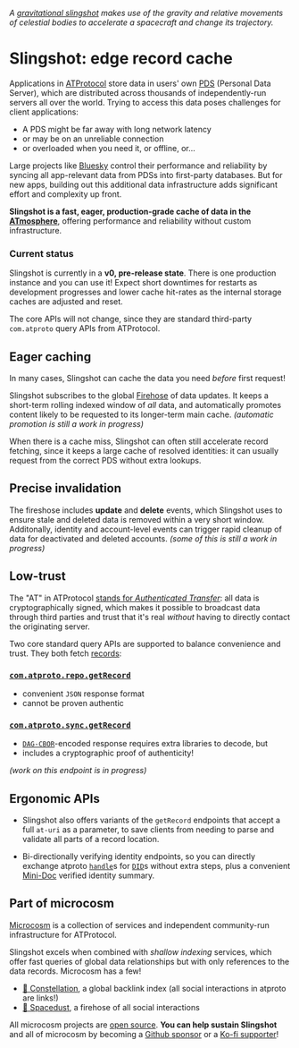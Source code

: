 _A [gravitational slingshot](https://en.wikipedia.org/wiki/Gravity_assist) makes use of the gravity and relative movements of celestial bodies to accelerate a spacecraft and change its trajectory._


# Slingshot: edge record cache

Applications in [ATProtocol](https://atproto.com/) store data in users' own [PDS](https://atproto.com/guides/self-hosting) (Personal Data Server), which are distributed across thousands of independently-run servers all over the world. Trying to access this data poses challenges for client applications:

- A PDS might be far away with long network latency
- or may be on an unreliable connection
- or overloaded when you need it, or offline, or…

Large projects like [Bluesky](https://bsky.app/) control their performance and reliability by syncing all app-relevant data from PDSs into first-party databases. But for new apps, building out this additional data infrastructure adds significant effort and complexity up front.

**Slingshot is a fast, eager, production-grade cache of data in the [ATmosphere](https://atproto.com/)**, offering performance and reliability without custom infrastructure.


### Current status

Slingshot is currently in a **v0, pre-release state**. There is one production instance and you can use it! Expect short downtimes for restarts as development progresses and lower cache hit-rates as the internal storage caches are adjusted and reset.

The core APIs will not change, since they are standard third-party `com.atproto` query APIs from ATProtocol.


## Eager caching

In many cases, Slingshot can cache the data you need *before* first request!

Slingshot subscribes to the global [Firehose](https://atproto.com/specs/sync#firehose) of data updates. It keeps a short-term rolling indexed window of *all* data, and automatically promotes content likely to be requested to its longer-term main cache. _(automatic promotion is still a work in progress)_

When there is a cache miss, Slingshot can often still accelerate record fetching, since it keeps a large cache of resolved identities: it can usually request from the correct PDS without extra lookups.


## Precise invalidation

The fireshose includes **update** and **delete** events, which Slingshot uses to ensure stale and deleted data is removed within a very short window. Additonally, identity and account-level events can trigger rapid cleanup of data for deactivated and deleted accounts. _(some of this is still a work in progress)_


## Low-trust

The "AT" in ATProtocol [stands for _Authenticated Transfer_](https://atproto.com/guides/glossary#at-protocol): all data is cryptographically signed, which makes it possible to broadcast data through third parties and trust that it's real _without_ having to directly contact the originating server.

Two core standard query APIs are supported to balance convenience and trust. They both fetch [records](https://atproto.com/guides/glossary#record):

### [`com.atproto.repo.getRecord`](#tag/comatproto-queries/get/xrpc/com.atproto.repo.getRecord)

- convenient `JSON` response format
- cannot be proven authentic

### [`com.atproto.sync.getRecord`](#tag/comatproto-queries/get/xrpc/com.atproto.sync.getRecord)

- [`DAG-CBOR`](https://atproto.com/specs/data-model)-encoded response requires extra libraries to decode, but
- includes a cryptographic proof of authenticity!

_(work on this endpoint is in progress)_


## Ergonomic APIs

- Slingshot also offers variants of the `getRecord` endpoints that accept a full `at-uri` as a parameter, to save clients from needing to parse and validate all parts of a record location.

- Bi-directionally verifying identity endpoints, so you can directly exchange atproto [`handle`](https://atproto.com/guides/glossary#handle)s for [`DID`](https://atproto.com/guides/glossary#did-decentralized-id)s without extra steps, plus a convenient [Mini-Doc](#tag/slingshot-specific-queries/get/xrpc/com.bad-example.identity.resolveMiniDoc) verified identity summary.


## Part of microcosm

[Microcosm](https://www.microcosm.blue/) is a collection of services and independent community-run infrastructure for ATProtocol.

Slingshot excels when combined with _shallow indexing_ services, which offer fast queries of global data relationships but with only references to the data records. Microcosm has a few!

- [🌌 Constellation](https://constellation.microcosm.blue/), a global backlink index (all social interactions in atproto are links!)
- [🎇 Spacedust](https://spacedust.microcosm.blue/), a firehose of all social interactions

All microcosm projects are [open source](https://tangled.sh/@bad-example.com/microcosm-links). **You can help sustain Slingshot** and all of microcosm by becoming a [Github sponsor](https://github.com/sponsors/uniphil/) or a [Ko-fi supporter](https://ko-fi.com/bad_example)!
